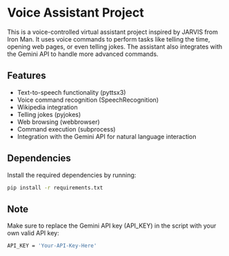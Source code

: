 # Voice Assistant Project

This is a voice-controlled virtual assistant project inspired by JARVIS from Iron Man. It uses voice commands to perform tasks like telling the time, opening web pages, or even telling jokes. The assistant also integrates with the Gemini API to handle more advanced commands.

## Features
- Text-to-speech functionality (pyttsx3)
- Voice command recognition (SpeechRecognition)
- Wikipedia integration
- Telling jokes (pyjokes)
- Web browsing (webbrowser)
- Command execution (subprocess)
- Integration with the Gemini API for natural language interaction

## Dependencies

Install the required dependencies by running:
```bash
pip install -r requirements.txt
```
## Note
Make sure to replace the Gemini API key (API_KEY) in the script with your own valid API key:
```bash
API_KEY = 'Your-API-Key-Here'
```
